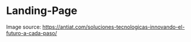 # Landing-Page
Image source: https://antiat.com/soluciones-tecnologicas-innovando-el-futuro-a-cada-paso/